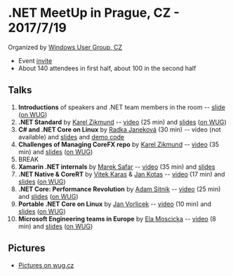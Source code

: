 # .NET MeetUp in Prague, CZ - 2017/7/19

Organized by [Windows User Group, CZ](http://wug.cz)
* Event [invite](http://wug.cz/praha/akce/951--Net-TechTalks)
* About 140 attendees in first half, about 100 in the second half

## Talks

1. **Introductions** of speakers and .NET team members in the room -- [slide](https://www.slideshare.net/KarelZikmund1/net-meetup-prague-introductions) ([on WUG](http://view.officeapps.live.com/op/view.aspx?src=http://www.wug.cz/GetFile.ashx?EventStoredFileID=483))
2. **.NET Standard** by [Karel Zikmund](https://twitter.com/ziki_cz) -- [video](https://wug.cz/zaznamy/431--NET-TechTalks-NET-Standard) (25 min) and [slides](https://www.slideshare.net/KarelZikmund1/net-meetup-prague-net-standard-karel-zikmund) ([on WUG](https://view.officeapps.live.com/op/view.aspx?src=http://www.wug.cz/GetFile.ashx?EventStoredFileID=477))
3. **C# and .NET Core on Linux** by [Radka Janeková](http://www.rhea-ayase.eu/) (30 min) -- video (not available) and [slides](http://redhat.slides.com/rjanekov/netcore-3?token=21AOkkAZ) and [demo code](https://github.com/RheaAyase/dotnettalks.demo3/blob/master/README.md)
4. **Challenges of Managing CoreFX repo** by [Karel Zikmund](https://twitter.com/ziki_cz) -- [video](https://wug.cz/zaznamy/433--NET-TechTalks-Challenges-of-Managing-CoreFX-repo) (35 min) and [slides](https://www.slideshare.net/KarelZikmund1/net-meetup-prague-challenges-of-managing-corefx-repo-karel-zikmund) ([on WUG](https://view.officeapps.live.com/op/view.aspx?src=http://www.wug.cz/GetFile.ashx?EventStoredFileID=478))
5. BREAK
6. **Xamarin .NET internals** by [Marek Safar](https://github.com/marek-safar) -- [video](https://wug.cz/zaznamy/434--NET-TechTalks-Xamarin-NET-internals) (35 min) and [slides](https://www.slideshare.net/secret/o4fMrmGmGPG3Rl)
7. **.NET Native & CoreRT** by [Vitek Karas](https://github.com/vitek-karas) & [Jan Kotas](https://github.com/jkotas) -- [video](https://wug.cz/zaznamy/436--NET-TechTalks-NET-Native-CoreRT) (17 min) and [slides](https://www.slideshare.net/KarelZikmund1/2017-0719-dotnetnativeandcorertvitekkarasjankotas) ([on WUG](http://view.officeapps.live.com/op/view.aspx?src=http://www.wug.cz/GetFile.ashx?EventStoredFileID=479))
8. **.NET Core: Performance Revolution** by [Adam Sitnik](http://adamsitnik.com/) -- [video](https://wug.cz/zaznamy/437--NET-TechTalks-NET-Core-Performance-Revolution) (25 min) and [slides](http://adamsitnik.com/files/Prague.pdf) ([on WUG](https://wug.cz/zaznamy/GetFile.ashx?EventStoredFileID=484))
9. **Portable .NET Core on Linux** by [Jan Vorlicek](https://github.com/janvorli) -- [video](https://wug.cz/zaznamy/435--NET-TechTalks-Portable-NET-Core-on-Linux) (10 min) and [slides](https://www.slideshare.net/KarelZikmund1/net-meetup-prague-portable-net-core-on-linux-jan-vorlicek) ([on WUG](http://view.officeapps.live.com/op/view.aspx?src=http://www.wug.cz/GetFile.ashx?EventStoredFileID=481))
10. **Microsoft Engineering teams in Europe** by [Ela Moscicka](https://twitter.com/ElaMoscicka) -- [video](https://wug.cz/zaznamy/438--NET-TechTalks-Microsoft-Engineering-teams-in-Europe) (8 min) and [slides](https://www.slideshare.net/KarelZikmund1/net-meetup-prague-microsoft-engineering-teams-in-europe-ela-moscicka) ([on WUG](http://view.officeapps.live.com/op/view.aspx?src=http://www.wug.cz/GetFile.ashx?EventStoredFileID=482))

## Pictures

* [Pictures on wug.cz](http://wug.cz/praha/akce/951--Net-TechTalks#!prettyPhoto)
